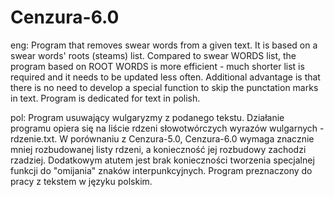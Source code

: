 # Cenzura-6.0

eng: 
Program that removes swear words from a given text. 
It is based on a swear words' roots (steams) list.
Compared to swear WORDS list, the program based on ROOT WORDS is more efficient - 
much shorter list is required and it needs to be updated less often.
Additional advantage is that there is no need to develop a special function
to skip the punctation marks in text.
Program is dedicated for text in polish.


pol:
Program usuwający wulgaryzmy z podanego tekstu.
Działanie programu opiera się na liście rdzeni słowotwórczych wyrazów wulgarnych - rdzenie.txt.
W porównaniu z Cenzura-5.0, Cenzura-6.0 wymaga znacznie mniej rozbudowanej listy rdzeni, a konieczność jej rozbudowy zachodzi rzadziej.
Dodatkowym atutem jest brak konieczności tworzenia specjalnej funkcji do "omijania" znaków interpunkcyjnych.
Program preznaczony do pracy z tekstem w języku polskim.
